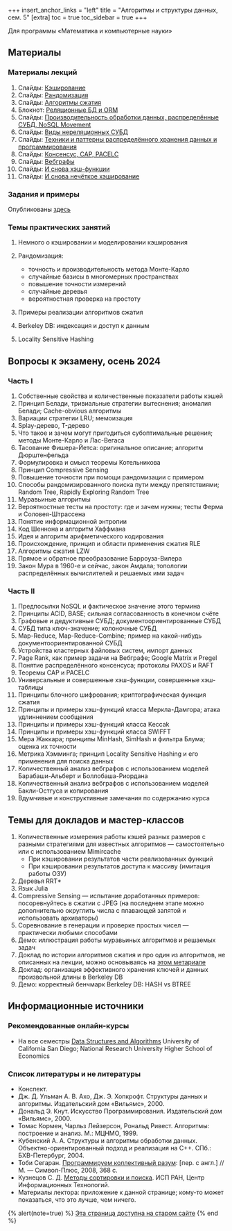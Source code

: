 +++
insert_anchor_links = "left"
title = "Алгоритмы и структуры данных, сем. 5"
[extra]
toc = true
toc_sidebar = true
+++

Для программы «Математика и компьютерные науки»

## Материалы

### Материалы лекций

1.  Слайды: [Кэширование](https://dluciv.github.io/algs_and_data_structs-spbu-CB.5001/slides.html?md=b5.01.caches)
2.  Слайды: [Рандомизация](https://dluciv.github.io/algs_and_data_structs-spbu-CB.5001/slides.html?md=b5.02.randomized)
3.  Слайды: [Алгоритмы сжатия](https://dluciv.github.io/algs_and_data_structs-spbu-CB.5001/slides.html?md=b5.03.compression)
4.  Блокнот: [Реляционные БД и ORM](https://github.com/dluciv/lections-everywhere/tree/master/jupyter-notebooks/11.RDBMS_ORM)
5.  Слайды: [Производительность обработки данных, распределённые СУБД, NoSQL Movement](https://dluciv.github.io/algs_and_data_structs-spbu-CB.5001/slides.html?md=b5.05.distributed_nosql)
6.  Слайды: [Виды нереляционных СУБД](https://dluciv.github.io/algs_and_data_structs-spbu-CB.5001/slides.html?md=b5.06.norel_overvivew)
7.  Слайды: [Техники и паттерны распределённого хранения данных и программирования](https://dluciv.github.io/algs_and_data_structs-spbu-CB.5001/slides.html?md=b5.07.techs_patterns)
8.  Слайды: [Консенсус, CAP, PACELC](https://dluciv.github.io/algs_and_data_structs-spbu-CB.5001/slides.html?md=b5.08.cspc)
9.  Слайды: [Вебграфы](https://dluciv.github.io/algs_and_data_structs-spbu-CB.5001/slides.html?md=b5.09.webgraphs)
10. Слайды: [И снова хэш-функции](https://dluciv.github.io/algs_and_data_structs-spbu-CB.5001/slides.html?md=b5.10.hash_functions_again)
11. Слайды: [И снова нечёткое хэширование](https://dluciv.github.io/algs_and_data_structs-spbu-CB.5001/slides.html?md=b5.11.fuzzy_hashing_again)

### Задания и примеры

Опубликованы [здесь](https://github.com/dluciv/algs_and_data_structs-spbu-CB.5001/tree/master/examples/b5)

### Темы практических занятий

1. Немного о кэшировании и моделировании кэширования

2. Рандомизация:
    - точность и производительность метода Монте-Карло
    - случайные базисы в многомерных пространствах
    - повышение точности измерений
    - случайные деревья
    - вероятностная проверка на простоту

3. Примеры реализации алгоритмов сжатия

4. Berkeley DB: индексация и доступ к данным

5. Locality Sensitive Hashing

## Вопросы к экзамену, осень 2024

### Часть I

1.  Собственные свойства и количественные показатели работы кэшей
2.  Принцип Белади, тривиальные стратегии вытеснения; аномалия Белади;
    Cache-obvious алгоритмы
3.  Вариации стратегии LRU; мемоизация
4.  Splay-дерево, T-дерево
5.  Что такое и зачем могут пригодиться субоптимальные решения; методы
    Монте-Карло и Лас-Вегаса
6.  Тасование Фишера-Йетса: оригинальное описание; алгоритм
    Дюрштенфельда
7.  Формулировка и смысл теоремы Котельникова
8.  Принцип Compressive Sensing
9.  Повышение точности при помощи рандомизации с примером
10. Способы рандомизированного поиска пути между препятствиями; Random
    Tree, Rapidly Exploring Random Tree
11. Муравьиные алгоритмы
12. Вероятностные тесты на простоту: где и зачем нужны; тесты Ферма и
    Соловея-Штрассена
13. Понятие информационной энтропии
14. Код Шеннона и алгоритм Хаффмана
15. Идея и алгоритм арифметического кодирования
16. Происхождение, принцип и области применения сжатия RLE
17. Алгоритмы сжатия LZW
18. Прямое и обратное преобразование Барроуза-Вилера
19. Закон Мура в 1960-е и сейчас, закон Амдала; топологии распределённых
    вычислителей и решаемых ими задач

### Часть II

1.  Предпосылки NoSQL и фактическое значение этого термина
2.  Принципы ACID, BASE; сильная согласованность в конечном счёте
3.  Графовые и дедуктивные СУБД; документоориентированные СУБД
4.  СУБД типа ключ-значение; колоночные СУБД
5.  Map-Reduce, Map-Reduce-Combine; пример на какой-нибудь
    документоориентированной СУБД
6.  Устройства кластерных файловых систем, импорт данных
7.  Page Rank, как пример задачи на Вебграфе; Google Matrix и Pregel
8.  Понятие распределённого консенсуса; протоколы PAXOS и RAFT
9.  Теоремы CAP и PACELC
10. Универсальные и совершенные хэш-функции, совершенные хэш-таблицы
11. Принципы блочного шифрования; криптографическая функция сжатия
12. Принципы и примеры хэш-функций класса Меркла-Дамгора; атака
    удлиннением сообщения
13. Принципы и примеры хэш-функций класса Keccak
14. Принципы и примеры хэш-функций класса SWIFFT
15. Мера Жаккара; принципы MinHash, SimHash и фильтра Блума; оценка их
    точности
16. Метрика Хэмминга; принцип Locality Sensitive Hashing и его
    применения для поиска данных
17. Количественный анализ вебграфов с использованием моделей
    Барабаши-Альберт и Боллобаша-Риордана
18. Количественный анализ вебграфов с использованием моделей
    Бакли-Остгуса и копирования
19. Вдумчивые и конструктивные замечания по содержанию курса

## Темы для докладов и мастер-классов

1.  Количественные измерения работы кэшей разных размеров с разными
    стратегиями для известных алгоритмов — самостоятельно или с
    использованием Mimircache
    - При кэшировании результатов части реализованных функций
    - При кэшировании результатов доступа к массиву (имитация работы
        ОЗУ)
2.  Деревья RRT\*
3.  Язык Julia
4.  Compressive Sensing — испытание доработанных примеров:
    посоревнуйтесь в сжатии с JPEG (на последнем этапе можно
    дополнительно округлить числа с плавающей запятой и использовать
    архиваторы)
5.  Соревнование в генерации и проверке простых чисел — практически
    любыми способами
6.  Демо: иллюстрация работы муравьиных алгоритмов и решаемых задач
7.  Доклад по истории алгоритмов сжатия и про один из алгоритмов, не
    описанных на лекции, можно основываясь на
    [этом метариале](https://ethw.org/History_of_Lossless_Data_Compression_Algorithms)
8.  Доклад: организация эффективного хранения ключей и данных
    произвольной длины в Berkeley DB
9.  Демо: корректный бенчмарк Berkeley DB: HASH vs BTREE

## Информационные источники

### Рекомендованные онлайн-курсы

- На все семестры [Data Structures and Algorithms](https://en.coursera.org/specializations/data-structures-algorithms) University
  of California San Diego; National Research University Higher School of Economics

### Список литературы и не литературы

- Конспект.
- Дж. Д. Ульман А. В. Ахо, Дж. Э. Хопкрофт. Структуры данных и
  алгоритмы. Издательский дом «Вильямс», 2000.
- Дональд Э. Кнут. Искусство Программирования. Издательский дом
  «Вильямс», 2000.
- Томас Кормен, Чарльз Лейзерсон, Рональд Ривест. Алгоритмы: построение
  и анализ. М.: МЦНМО, 1999.
- Кубенский А. А. Структуры и алгоритмы обработки данных.
  Объектно-ориентированный подход и реализация на C++. СПб.:
  БХВ-Петербург, 2004.
- Тоби Сегаран. [Программируем коллективный разум](https://books.google.ru/books?isbn=5932861193): \[пер. с
  англ.\] // М. — Символ-Плюс, 2008, 368 с. 
- Кузнецов С. Д. [Методы сортировки и поиска](http://citforum.ru/programming/theory/sorting/sorting2.shtml).
  ИСП РАН, Центр Информационных Технологий.
- Материалы лектора: приложение к данной странице; кому-то может
  показаться, что это лучше, чем ничего.

{% alert(note=true) %}
[Эта страница доступна на старом сайте](https://edu-2018.dluciv.name/Home/algorythms-s5?utm_source=edu.dluciv.name&utm_campaign=dluciv.name_domain)
{% end %}
